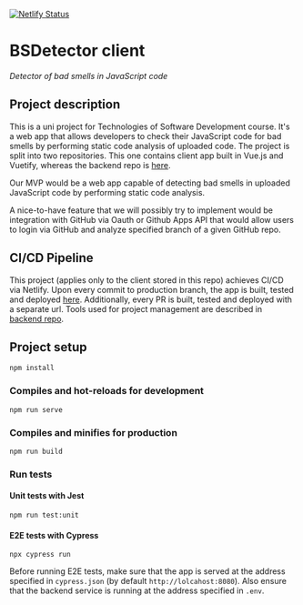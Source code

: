 [![Netlify Status](https://api.netlify.com/api/v1/badges/a2cc9469-70cc-49c4-96f5-80ea5168d4cb/deploy-status)](https://app.netlify.com/sites/bsdetector/deploys)

# BSDetector client

_Detector of bad smells in JavaScript code_

## Project description

This is a uni project for Technologies of Software Development course. It's a web app that allows developers to check their JavaScript code for bad smells by performing static code analysis of uploaded code. The project is split into two repositories. This one contains client app built in Vue.js and Vuetify, whereas the backend repo is [here](https://github.com/kffl/bsdetector-server/).

Our MVP would be a web app capable of detecting bad smells in uploaded JavaScript code by performing static code analysis.

A nice-to-have feature that we will possibly try to implement would be integration with GitHub via Oauth or Github Apps API that would allow users to login via GitHub and analyze specified branch of a given GitHub repo.

## CI/CD Pipeline

This project (applies only to the client stored in this repo) achieves CI/CD via Netlify. Upon every commit to production branch, the app is built, tested and deployed [here](https://bsdetector.netlify.com/). Additionally, every PR is built, tested and deployed with a separate url. Tools used for project management are described in [backend repo](https://github.com/kffl/bsdetector-server).

## Project setup

```
npm install
```

### Compiles and hot-reloads for development

```
npm run serve
```

### Compiles and minifies for production

```
npm run build
```

### Run tests

#### Unit tests with Jest

```
npm run test:unit
```

#### E2E tests with Cypress

```
npx cypress run
```

Before running E2E tests, make sure that the app is served at the address specified in `cypress.json` (by default `http://lolcahost:8080`). Also ensure that the backend service is running at the address specified in `.env`.
